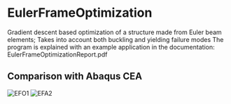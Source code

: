 # EulerFrameOptimization
Gradient descent based optimization of a structure made from Euler beam elements; Takes into account both buckling and yielding failure modes
The program is explained with an example application in the documentation: EulerFrameOptimizationReport.pdf
## Comparison with Abaqus CEA
![EFO1](https://user-images.githubusercontent.com/72938727/229794682-f19417e1-e0dd-49f3-880f-ac55b52a82dc.PNG)
![EFA2](https://user-images.githubusercontent.com/72938727/229794712-3e2e006b-54fe-41cb-8477-5b5dee33c2a7.PNG)
